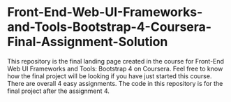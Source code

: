 # Front-End-Web-UI-Frameworks-and-Tools-Bootstrap-4-Coursera-Final-Assignment-Solution
This repository is the final landing page created in the course for Front-End Web UI Frameworks and Tools: Bootstrap 4 on Coursera. Feel free to know how the final project will be looking if you have just started this course. There are overall 4 easy assignments. The code in this repository is for the final project after the assignment 4.
